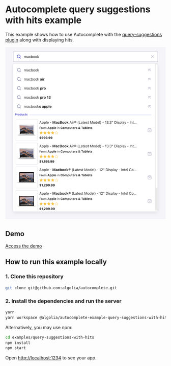 # Autocomplete query suggestions with hits example

This example shows how to use Autocomplete with the [query-suggestions plugin](https://www.algolia.com/doc/ui-libraries/autocomplete/api-reference/autocomplete-plugin-query-suggestions/) along with displaying hits.

<p align="center"><img src="capture.png?raw=true" alt="A capture of the Autocomplete query suggestions with hits example" /></p>

## Demo

[Access the demo](https://codesandbox.io/s/github/algolia/autocomplete/tree/master/examples/query-suggestions-with-hits)

## How to run this example locally

### 1. Clone this repository

```sh
git clone git@github.com:algolia/autocomplete.git
```

### 2. Install the dependencies and run the server

```sh
yarn
yarn workspace @algolia/autocomplete-example-query-suggestions-with-hits start
```

Alternatively, you may use npm:

```sh
cd examples/query-suggestions-with-hits
npm install
npm start
```

Open <http://localhost:1234> to see your app.